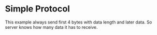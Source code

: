 # Simple Protocol

This example always send first 4 bytes with data length and later data.
So server knows how many data it has to receive.

